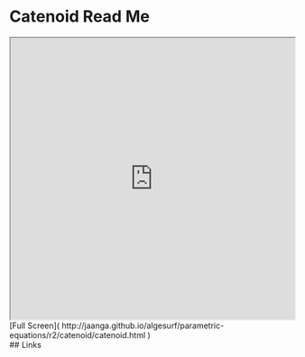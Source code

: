 Catenoid Read Me
===

<iframe src='http://jaanga.github.io/algesurf/parametric-equations/r2/catenoid/catenoid.html' width=100% height=500px >
There is an `iframe` here. It is not visible when viewed on github.com/algesurf. To view, please see 'Project Links' below.
</iframe>
[Full Screen]( http://jaanga.github.io/algesurf/parametric-equations/r2/catenoid/catenoid.html )
<br>
## Links 
<http://www.3d-meier.de/tut3/Seite23.html>  
